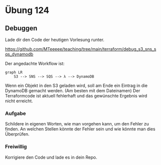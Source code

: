 # Übung 124

## Debuggen

Lade dir den Code der heutigen Vorlesung runter.

<https://github.com/MTeeeee/teaching/tree/main/terraform/debug_s3_sns_sqs_dynamodb>

Der angedachte Workflow ist:

```mermaid
graph LR
    S3 --> SNS --> SQS --> λ --> DynamoDB

```

Wenn ein Objekt in den S3 geladen wird, soll am Ende ein Eintrag in die DynamoDB gemacht werden. (Am besten mit dem Dateinamen) Der Terraformcode ist aktuell fehlerhaft und das gewünschte Ergebnis wird nicht erreicht.

### Aufgabe

Schildere in eigenen Worten, wie man vorgehen kann, um den Fehler zu finden. An welchen Stellen
könnte der Fehler sein und wie könnte man dies Überprüfen.

### Freiwillig

Korrigiere den Code und lade es in dein Repo.
